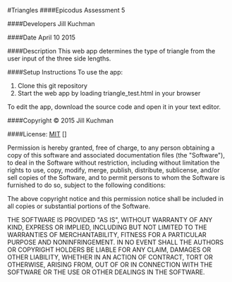 #Triangles
####Epicodus Assessment 5

####Developers
Jill Kuchman

####Date
April 10 2015

####Description
This web app determines the type of triangle from the user input of the three side lengths.


####Setup Instructions
To use the app:
<br/>
<ol>
    <li>Clone this git repository</li>
    <li>Start the web app by loading triangle_test.html in your browser</li>
</ol>

To edit the app, download the source code and open it in your text editor.
<br />

####Copyright © 2015 Jill Kuchman

####License: [MIT](https://github.com/twbs/bootstrap/blob/master/LICENSE) []

Permission is hereby granted, free of charge, to any person obtaining a copy
of this software and associated documentation files (the "Software"), to deal
in the Software without restriction, including without limitation the rights
to use, copy, modify, merge, publish, distribute, sublicense, and/or sell
copies of the Software, and to permit persons to whom the Software is
furnished to do so, subject to the following conditions:

The above copyright notice and this permission notice shall be included in
all copies or substantial portions of the Software.

THE SOFTWARE IS PROVIDED "AS IS", WITHOUT WARRANTY OF ANY KIND, EXPRESS OR
IMPLIED, INCLUDING BUT NOT LIMITED TO THE WARRANTIES OF MERCHANTABILITY,
FITNESS FOR A PARTICULAR PURPOSE AND NONINFRINGEMENT. IN NO EVENT SHALL THE
AUTHORS OR COPYRIGHT HOLDERS BE LIABLE FOR ANY CLAIM, DAMAGES OR OTHER
LIABILITY, WHETHER IN AN ACTION OF CONTRACT, TORT OR OTHERWISE, ARISING FROM,
OUT OF OR IN CONNECTION WITH THE SOFTWARE OR THE USE OR OTHER DEALINGS IN
THE SOFTWARE.
